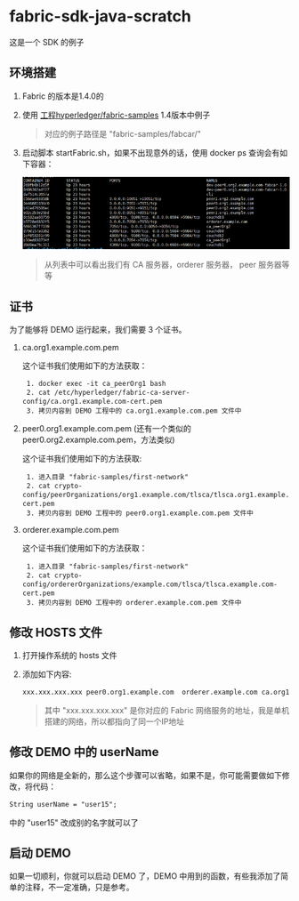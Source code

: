 # fabric-sdk-java-scratch

这是一个 SDK 的例子

## 环境搭建

1. Fabric 的版本是1.4.0的
2. 使用 [工程hyperledger/fabric-samples](https://github.com/hyperledger/fabric-samples) 1.4版本中例子
   
    >对应的例子路径是 "fabric-samples/fabcar/"
    
3. 启动脚本 startFabric.sh，如果不出现意外的话，使用 docker ps 查询会有如下容器：
    
    ![容器列表](网络容器列表.png)
    
    > 从列表中可以看出我们有 CA 服务器，orderer 服务器， peer 服务器等等

## 证书

为了能够将 DEMO 运行起来，我们需要 3 个证书。

1. ca.org1.example.com.pem

    这个证书我们使用如下的方法获取：
    
        1. docker exec -it ca_peerOrg1 bash
        2. cat /etc/hyperledger/fabric-ca-server-config/ca.org1.example.com-cert.pem
        3. 拷贝内容到 DEMO 工程中的 ca.org1.example.com.pem 文件中
        
2. peer0.org1.example.com.pem (还有一个类似的 peer0.org2.example.com.pem，方法类似)

    这个证书我们使用如下的方法获取:
    
        1. 进入目录 "fabric-samples/first-network"
        2. cat crypto-config/peerOrganizations/org1.example.com/tlsca/tlsca.org1.example.com-cert.pem
        3. 拷贝内容到 DEMO 工程中的 peer0.org1.example.com.pem 文件中
        
3. orderer.example.com.pem

    这个证书我们使用如下的方法获取：

        1. 进入目录 "fabric-samples/first-network"
        2. cat crypto-config/ordererOrganizations/example.com/tlsca/tlsca.example.com-cert.pem
        3. 拷贝内容到 DEMO 工程中的 orderer.example.com.pem 文件中

## 修改 HOSTS 文件

1. 打开操作系统的 hosts 文件
2. 添加如下内容:

    ```txt
    xxx.xxx.xxx.xxx peer0.org1.example.com  orderer.example.com ca.org1.example.com peer0.org2.example.com 
    ```
    
    > 其中 "xxx.xxx.xxx.xxx" 是你对应的 Fabric 网络服务的地址，我是单机搭建的网络，所以都指向了同一个IP地址
    
## 修改 DEMO 中的 userName

如果你的网络是全新的，那么这个步骤可以省略，如果不是，你可能需要做如下修改，将代码：

```txt
String userName = "user15";
```

中的 "user15" 改成别的名字就可以了

## 启动 DEMO 

如果一切顺利，你就可以启动 DEMO 了，DEMO 中用到的函数，有些我添加了简单的注释，不一定准确，只是参考。